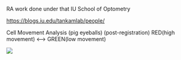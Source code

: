 RA work done under that IU School of Optometry

https://blogs.iu.edu/tankamlab/people/

Cell Movement Analysis (pig eyeballs) (post-registration)
RED(high movement) <--> GREEN(low movement)

![](https://github.com/AKA2320/OCT_RA/blob/main/pig_eyeball/before_reduced.gif)
